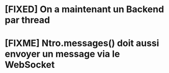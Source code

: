 # [FIXED] On a maintenant un Backend par thread

# [FIXME] Ntro.messages() doit aussi envoyer un message via le WebSocket
